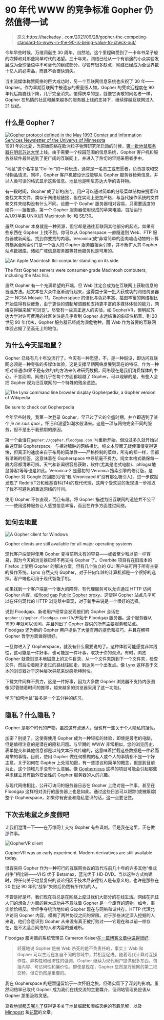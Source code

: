 # 90 年代 WWW 的竞争标准 Gopher 仍然值得一试

> 原文:[https://hackaday . com/2021/09/28/gopher-the-competing-standard-to-www-in-the-90-is-being-value-to-check-out/](https://hackaday.com/2021/09/28/gopher-the-competing-standard-to-www-in-the-90s-is-still-worth-checking-out/)

今年早些时候，万维网诞生 30 周年。自然地，这个里程碑受到了一卡车书呆子般的吹捧和对那些简单时代的渴望。三十年来，网络已经从一个有前途的小众实验发展成为全球话语中不可替代的组成部分。尽管有很多缺点，网络已经成为全世界数十亿人的必需品，而且不会很快消失。

当主流媒体称赞网络的巨大成功时，另一个互联网信息系统也庆祝了 30 年——Gopher。作为早期互联网中被遗忘的重量级人物，Gopher 的受欢迎程度在 90 年代后期直线下降，几乎完全消失。值得庆幸的是，就像它勇敢的同名者一样，Gopher 在热情的社区和越来越多的服务器上线的支持下，继续穿越互联网进入 21 世纪。

## 什么是 Gopher？

[![Gopher protocol defined in the May 1993 Comter and Information Services Newsletter of the Univerys of Minnesota](../Images/2ae7bc62b877e755bfb598b6ea9e6274.png)](https://hackaday.com/wp-content/uploads/2021/09/gopher-dictionary-entry.jpg)1991 年的北夏，当原始网络在欧洲粒子物理研究所启动的时候，[第一批地鼠服务器在明尼苏达大学](https://conservancy.umn.edu/bitstream/handle/11299/160774/CISN_May_1993.pdf)上线。由于需要一个校园范围的信息系统，Gopher 客户机和服务器软件最终逃到了更广阔的互联网上，并进入了热切的早期采用者手中。

“地鼠”这个名字是“Go-fer”的一种玩法，通常是一名员工或志愿者，负责提取和交付物品请求。同样，Gopher 客户机被设计成能够从 Gopher 服务器检索信息，并以人类可读的格式显示这些信息。地鼠也是明尼苏达大学的吉祥物。

有一段时间，Gopher 成了新的热门。用户可以通过简单的分级菜单结构来搜索和查找文本文件，类似于网络超链接，但在实现上更加严格，与当代操作系统的文件和文件夹结构没有什么不同。设置一个 Gopher 服务器相对容易，只需要适度的硬件——据报道，第一个 Gopher 服务器使用现成的苹果电脑，包括运行 A/UX(苹果 UNIX)的 Macintosh IIci 和 SE/30。

虽然 Gopher 本身就是一种资源，但它却是通往互联网其他部分的起点。如果有些东西在 Gopher 上找不到，你可以从 Gopherspace 一直隧道到 Web、FTP 服务器或新闻组，找到你要找的内容。Veronica(或“非常简单的面向啮齿动物的计算机档案全网索引”)是一个强大的 Gopher 服务器搜索引擎，并不断扩大其 Gopher 站点数据库。诸如广域信息服务器等其他服务也是可用的。

![An Apple Macintosh IIci computer standing on its side](../Images/844ff81d0126992d319f3c0a44d3327f.png)

The first Gopher servers were consumer-grade Macintosh computers, including the Mac IIci.

虽然 Gopher 有一个充满希望的开端，但 Web 注定会成为在互联网上获取信息的首选方法。超文本在大众中逐渐流行起来，这得益于第一批大获成功的网络浏览器之一 NCSA Mosaic T1。Gopherspace 的僵化与色彩丰富、插图丰富的网络相比开始显得有些疲惫，由于更快的调制解调器和支持更丰富的多媒体体验的能力，网络变得越来越“可浏览”。尽管有一些真正迷人的实验，如 GopherVR，但明尼苏达大学对许可费用的社区关注是几乎看到 Gopher 永远结束的象征性稻草。到 20 世纪 90 年代末，Gopher 服务器已经成为濒危物种，而 Web 作为首要的互联网体验占据了至高无上的地位。

## 为什么今天是地鼠？

Gopher 已经有几十年没流行了。今天有一种愿望，不，是一种假设，即访问互联网必须是一种夸张的多媒体体验，这是支撑早期网络发展到现在的特征。作为一种相对普通(如果不是有效的)的方法来传递研究数据，网络现在是我们消费媒体的中心。不言而喻，网络几乎在每个方面都超越了 Gopher，可以理解的是，有些人会把 Gopher 视为旧互联网的一个特殊的残余遗迹。

![The Lynx command line browser display Gopherpedia, a Gopher version of Wikipedia](../Images/f39bf406962b2a706323bba142a8dc60.png)

Be sure to check out Gopherpedia

今年早些时候，我第一次登录 Gopher，早已过了它的全盛时期，并立即遇到了某个 *je* *ne sais quoi* 。怀旧和渴望如潮水般涌来。这是一项与网络完全不同的服务，但不是出于我预期的原因。

第一个会话在`gopher://gopher.floodgap.com:70`重新开始，但没过多久就开始以曲速穿越 Gopherspace。与相对臃肿的网络相比，纯文本界面无疑使事情变得更快，但真正的速度来自于布局的简单性——严格控制的菜单，所有的都一样，但都有清晰的标签，这意味着在 Gopherspace 中导航毫不费力。纯文本格式确保每一段内容都清晰可辨。天气和新闻很容易获取，软件(尤其是老式电脑)、phlogs(地鼠博客)等等也是如此。Veronica-2 是最初的 Veronica 搜索引擎的修订版，是 Gopher 对 Google 的回应(尽管“我 Veronicaed it”没有那么吸引人)。进一步挖掘发现了 Reddit(T2)和维基百科(T4)的现代代理，这两个受欢迎的发现进一步推迟了我不可避免的重返网络的时间。

使用 Gopher 不仅直观，而且有趣。将 Gopher 描述为旧互联网的遗迹并不公平——使用这种服务让人感觉信息丰富，而且在许多方面胜过网络。

## 如何去地鼠

![A Gopher client for Windows](../Images/f465c9d3cb48ef5d06b1c23ddec36db2.png)

Gopher clients are still available for all major operating systems.

现代客户端使得使用 Gopher 变得前所未有的容易——或者至少和以前一样容易，因为今天的浏览器已经不再支持 Gopher 了。Overbite 项目有在旧版本的 Firefox 上使用 Gopher 的解决方案，但有几个独立的 GUI 客户端可用于所有主要的操作系统。Lynx 自然支持 Gopher，对于任何年龄的计算机都是一个很好的选择。客户端也可用于现代智能手机。

如果找到一个客户端是一个很大的障碍，有代理服务可以允许通过 HTTP 访问 Gopher 内容，如[flood gap Public Gopher proxy](https://gopher.floodgap.com/gopher/)。这使得 Gopher 站点几乎可以在任何现代的 HTTP 浏览器中呈现，对于新手来说是一个很好的选择。

说到 Floodgap，新老用户经常会发现他们的 Gopher 会话在`gopher://gopher.floodgap.com:70/`开始于 Floodgap 服务器。这个服务器从 1999 年就可以访问，并且列出了 Gopher 提供的所有主要服务和站点。Floodgap 还为新的 Gopher 用户提供了大量有用的提示和技巧，并且在解释 Gopher 哲学方面做得很好。

一旦你进入了 Gopherspace，就没有什么需要说的了。这种体验可能感觉非常线性，这可能是一件好事，也可能是一件坏事，取决于你的观点。有时，浏览 Gopher 就像浏览本地磁盘上的文件目录，从一个文件夹跳到下一个文件夹，检查文件，然后沿着刚才走过的路线往回走，到达另一个出发点。像 Lynx 这样基于文本的浏览器对于这种层次导航来说感觉特别快。

下载文件同样不费力，这是一件好事，因为大多数 Gopher 浏览器不支持内嵌图像(尽管随着时间的推移，越来越多的浏览器采用了这一功能)。

学习“如何地鼠”最多是一个五分钟的练习。

## 隐私？什么隐私？

Gopher 是那个时代的产物。虽然这有点迷人，但也有一些关于个人隐私的担忧。

加密？别提了。这使得使用 Gopher 成为一种轻松的体验，即使是最老的电脑，但是值得注意的是潜在的隐私问题。与早期的 WWW 非常相似，您的浏览历史、表单提交和其他信息都是以纯文本形式传输的，这意味着拦截这些数据是一件轻而易举的事情。目前，使用 Gopher 做任何模糊的私人或个人的事情都不是一个好主意。关于如何在 Gopher 上处理加密，有一些提议和简单的概念，但是到目前为止，这个领域几乎没有什么进展。像 [Gophernicus](https://github.com/gophernicus/gophernicus) 这样的项目可能会引起那些寻求建立具有额外安全性的 Gopher 服务器的人的兴趣。

与现代网络相比，公开可访问的服务器日志在 Gopher 上绝对是一件事，甚至在 Floodgap 这样相对流行的服务器上也是如此。通过这些日志可以跟踪(或被跟踪)整个 Gopherspace，如果你有安全和隐私意识的话，这一点要记住。

## 下次去地鼠之乡度假吧

让我们澄清一下——在万维网上支持 Gopher 有些讽刺。但是我在这里，正在做那件事。

![GopherVR client](../Images/a7b4ff1b31b5475eb358e0ae89b2f8f9.png)

GopherVR was an early experiment. Modern derivatives are still available today.

很容易将 Gopher 作为一种可行的互联网协议的取代与前几十年的许多其他“格式战争”相比较——VHS 优于 Betamax，蓝光优于 HD-DVD。当以这种方式构建时，将任何关于地鼠复兴的谈论归因于技术尼安德特人是有意义的，也许是那些在 20 世纪 90 年代“战争”失败后仍然有所作为的人。

不管是好是坏，我们现在将总是在网络上度过我们大部分的在线生活。网络在抓住人们的想象力方面的巨大成功并不意味着 Gopher 是一个废弃的遗物。如今，事实恰恰相反。曾经争夺统治地位的 Gopher 现在与网络和谐共存。HTTP 代理允许访问 Gopher 内容，模糊了两种协议之间的界限。对于那些决定深入挖掘的人来说，他们会意识到 Gopher 从来没有真正被打败过——它现在和以前一样存在，是不太适合网络的人和内容的避难所。

Floodgap 服务器的系统管理员 Cameron Kaiser[在一篇博客文章中说得很好](gopher://gopher.floodgap.com:70/gopher/relevance.txt):

> 轻蔑地说 Gopher 是被 Web 杀死的是不负责任的，事实上 Web 和 Gopher 可以生活在各自不同的领域中，并相互促进。随着现代计算对互操作性、异构性和经济性的强调，Gopher 继续为现代用户提供很多东西，包括内容、可访问性和廉价性。即使是现在，Gopher 显然是万维网的第二把交椅，但它仍然是重要的。

我在 Gopherspace 的短暂逗留始于一次怀旧之旅，但确实留下了深刻的影响。虽然网络早已取代 Gopher 成为我们在线交流的主要媒介，但网站管理员应该从 Gopher 那里汲取灵感。

查看[地鼠都去哪儿了](https://ils.unc.edu/callee/gopherpaper.htm)获得更多关于地鼠崛起和濒临灭绝的有趣见解，以及 [Minnpost](https://www.minnpost.com/business/2016/08/rise-and-fall-gopher-protocol/) 和[花絮](https://tidbits.com/2007/03/19/down-the-gopher-hole/)的文章。